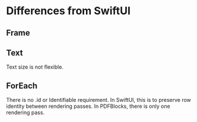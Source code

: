 #  Differences from SwiftUI

## Frame

## Text
Text size is not flexible.


## ForEach
There is no .id or Identifiable requirement. In SwiftUI, this is to preserve row identity between rendering passes. In PDFBlocks, there is only one rendering pass.
